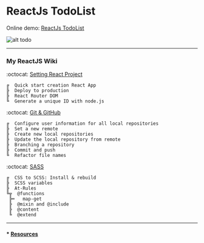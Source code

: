 # ReactJs TodoList

Online demo: [ReactJs TodoList](https://yelenako.github.io/ReactJs-TodoList/)

![ alt todo](https://user-images.githubusercontent.com/37521732/66449093-70db1a00-ea19-11e9-9012-bc4a26f951f5.gif)

---

### My ReactJS Wiki  

:octocat:   [Setting React Project](https://github.com/YelenaKo/ReactJs-TodoList/wiki/Setting-React-Project)

```
╔  Quick start creation React App
╠  Deploy to production
╠  React Router DOM
╚  Generate a unique ID with node.js

```
:octocat:   [Git & GitHub](https://github.com/YelenaKo/ReactJs-TodoList/wiki/Work-with-Git-&-GitHub)

```
╔  Configure user information for all local repositories
╠  Set a new remote
╠  Create new local repositories
╠  Update the local repository from remote
╠  Branching a repository
╠  Commit and push
╚  Refactor file names
```
:octocat:   [SASS](https://github.com/YelenaKo/ReactJs-TodoList/wiki/Work-with-SASS)

```
╔  CSS to SCSS: Install & rebuild 
╠  SCSS variables
╠  At-Rules
╚╦  @functions
 ╠═   map-get
 ╠  @mixin and @include
 ╠  @content
 ╚  @extend
```
---

#### * [Resources](resources.md)


